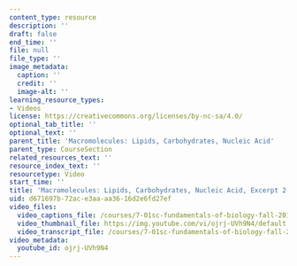 ```yaml
---
content_type: resource
description: ''
draft: false
end_time: ''
file: null
file_type: ''
image_metadata:
  caption: ''
  credit: ''
  image-alt: ''
learning_resource_types:
- Videos
license: https://creativecommons.org/licenses/by-nc-sa/4.0/
optional_tab_title: ''
optional_text: ''
parent_title: 'Macromolecules: Lipids, Carbohydrates, Nucleic Acid'
parent_type: CourseSection
related_resources_text: ''
resource_index_text: ''
resourcetype: Video
start_time: ''
title: 'Macromolecules: Lipids, Carbohydrates, Nucleic Acid, Excerpt 2'
uid: d671697b-72ac-e3aa-aa36-16d2e6fd27ef
video_files:
  video_captions_file: /courses/7-01sc-fundamentals-of-biology-fall-2011/bb58d07bd89b5dc882e26e0e573960f2_ojrj-UVh9N4.vtt
  video_thumbnail_file: https://img.youtube.com/vi/ojrj-UVh9N4/default.jpg
  video_transcript_file: /courses/7-01sc-fundamentals-of-biology-fall-2011/c792c461dda3ec94fb84b2992814efe1_ojrj-UVh9N4.pdf
video_metadata:
  youtube_id: ojrj-UVh9N4
---
```


